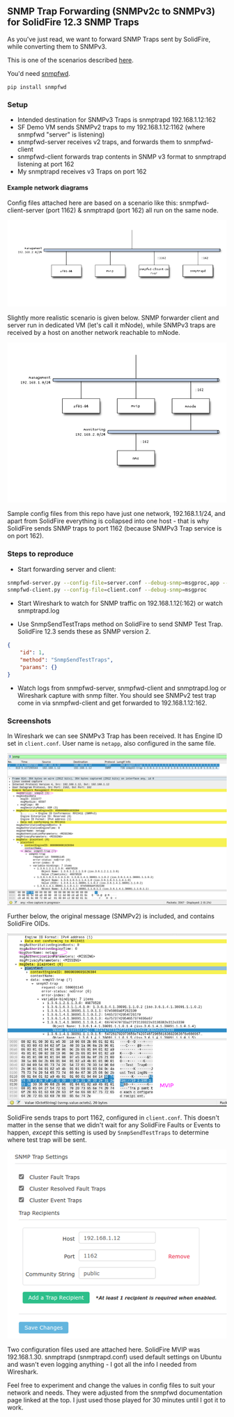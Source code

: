 ## SNMP Trap Forwarding (SNMPv2c to SNMPv3) for SolidFire 12.3 SNMP Traps

As you've just read, we want to forward SNMP Traps sent by SolidFire, while converting them to SNMPv3.

This is one of the scenarios described [here](https://snmplabs.thola.io/snmpfwd/configuration/examples/trap-forwarding-snmpv2-to-snmpv3.html).

You'd need [snmpfwd](https://github.com/inexio/snmpfwd).

```shell
pip install snmpfwd
```

### Setup

- Intended destination for SNMPv3 Traps is snmptrapd 192.168.1.12:162
- SF Demo VM sends SNMPv2 traps to my 192.168.1.12:1162 (where snmpfwd "server" is listening)
- snmpfwd-server receives v2 traps, and forwards them to snmpfwd-client
- snmpfwd-client forwards trap contents in SNMP v3 format to snmptrapd listening at port 162
- My snmptrapd receives v3 Traps on port 162

#### Example network diagrams

Config files attached here are based on a scenario like this: snmpfwd-client-server (port 1162) & snmptrapd (port 162) all run on the same node.

![SNMP v2=>3 Forwarding on one network](04-network-layout-this.png)

Slightly more realistic scenario is given below. SNMP forwarder client and server run in dedicated VM (let's call it mNode), while SNMPv3 traps are received by a host on another network reachable to mNode.

![SNMP v2=>3 Forwarding to NMS on another network](04-network-layout.png)

Sample config files from this repo have just one network, 192.168.1.1/24, and apart from SolidFire everything is collapsed into one host - that is why SolidFire sends SNMP traps to port 1162 (because SNMPv3 Trap service is on port 162).

### Steps to reproduce

- Start forwarding server and client:

```sh
snmpfwd-server.py --config-file=server.conf --debug-snmp=msgproc,app --log-level=debug
snmpfwd-client.py --config-file=client.conf --debug-snmp=msgproc
```

- Start Wireshark to watch for SNMP traffic on 192.168.1.12(:162) or watch snmptrapd.log

- Use SnmpSendTestTraps method on SolidFire to send SNMP Test Trap. SolidFire 12.3 sends these as SNMP version 2.

```json
{
    "id": 1,
    "method": "SnmpSendTestTraps",
    "params": {}
}
```

- Watch logs from snmpfwd-server, snmpfwd-client and snmptrapd.log or Wireshark capture with snmp filter. You should see SNMPv2 test trap come in via snmpfwd-client and get forwarded to 192.168.1.12:162.

### Screenshots

In Wireshark we can see SNMPv3 Trap has been received. It has Engine ID set in `client.conf`. User name is `netapp`, also configured in the same file.

![Received SNMPv3 Trap on snmptrapd](01-snmp-trap-v3-received.png)

Further below, the original message (SNMPv2) is included, and contains SolidFire OIDs.

![SNMPv2 Message in it contains SF OID and MVIP](02-snmp-trap-v3-content-from-solidfire-snmp-trap-v2.png)

SolidFire sends traps to port 1162, configured in `client.conf`. This doesn't matter in the sense that we didn't wait for any SolidFire Faults or Events to happen, *except* this setting is used by `SnmpSendTestTraps` to determine where test trap will be sent.

![SolidFire SNMP Recipients include snmpfwd server on port 1162](03-snmp-trap-recipient-is-snmpfwd-server.png)

Two configuration files used are attached here. SolidFire MVIP was 192.168.1.30. snmptrapd (snmptrapd.conf) used default settings on Ubuntu and wasn't even logging anything - I got all the info I needed from Wireshark.

Feel free to experiment and change the values in config files to suit your network and needs. They were adjusted from the snmpfwd documentation page linked at the top. I just used those played for 30 minutes until I got it to work.
